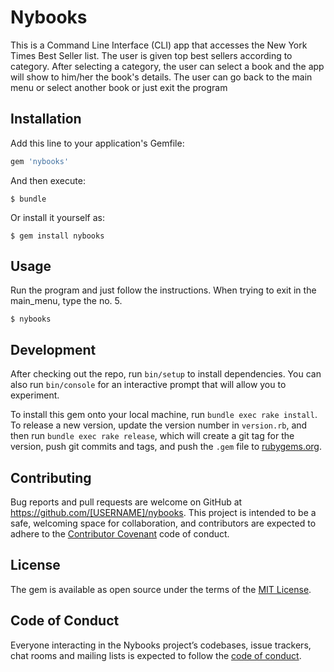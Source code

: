 # Nybooks

This is a Command Line Interface (CLI) app that accesses the New York Times Best Seller list. The user is given top best sellers according to category.  After selecting a category, the user can select a book and the app will show to him/her the book's details. The user can go back to the main menu or select another book or just exit the program

## Installation

Add this line to your application's Gemfile:

```ruby
gem 'nybooks'
```

And then execute:

    $ bundle

Or install it yourself as:

    $ gem install nybooks

## Usage

Run the program and just follow the instructions. When trying to exit in the main_menu, type the no. 5.

    $ nybooks


## Development

After checking out the repo, run `bin/setup` to install dependencies. You can also run `bin/console` for an interactive prompt that will allow you to experiment.

To install this gem onto your local machine, run `bundle exec rake install`. To release a new version, update the version number in `version.rb`, and then run `bundle exec rake release`, which will create a git tag for the version, push git commits and tags, and push the `.gem` file to [rubygems.org](https://rubygems.org).

## Contributing

Bug reports and pull requests are welcome on GitHub at https://github.com/[USERNAME]/nybooks. This project is intended to be a safe, welcoming space for collaboration, and contributors are expected to adhere to the [Contributor Covenant](http://contributor-covenant.org) code of conduct.

## License

The gem is available as open source under the terms of the [MIT License](https://opensource.org/licenses/MIT).

## Code of Conduct

Everyone interacting in the Nybooks project’s codebases, issue trackers, chat rooms and mailing lists is expected to follow the [code of conduct](https://github.com/[USERNAME]/nybooks/blob/master/CODE_OF_CONDUCT.md).
